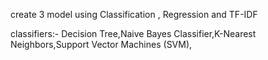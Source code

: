 create 3 model using Classification , Regression and TF-IDF 

classifiers:- Decision Tree,Naive Bayes Classifier,K-Nearest Neighbors,Support Vector Machines (SVM),
